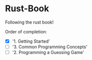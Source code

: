 # Rust-Book
Following the rust book!

Order of completion:
- [x] '1. Getting Started'
- [ ] '3. Common Programming Concepts'
- [ ] '2. Programming a Guessing Game'
